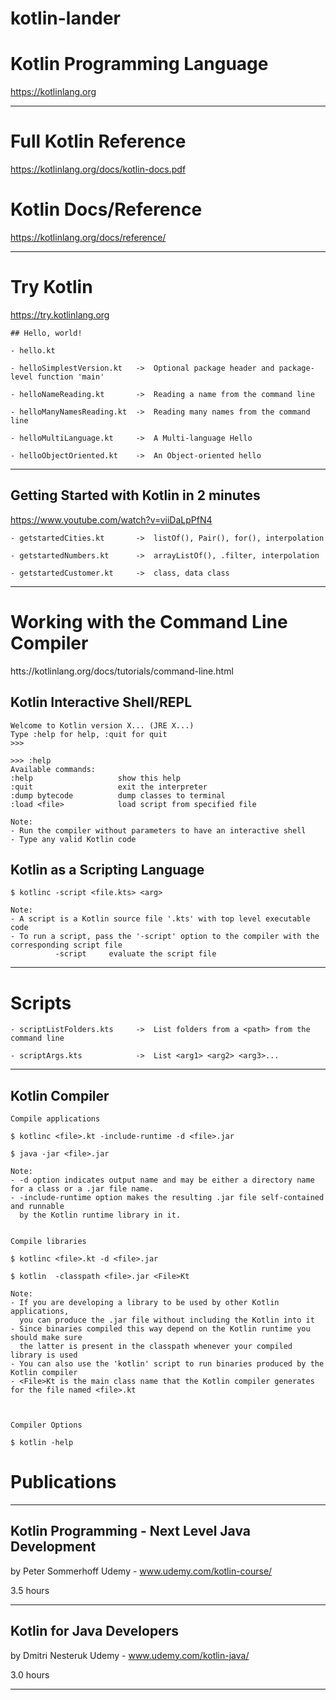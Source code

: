 # kotlin-lander

# Kotlin Programming Language
https://kotlinlang.org

---

# Full Kotlin Reference
https://kotlinlang.org/docs/kotlin-docs.pdf


# Kotlin Docs/Reference
https://kotlinlang.org/docs/reference/


---

# Try Kotlin
https://try.kotlinlang.org


    ## Hello, world!

    - hello.kt

    - helloSimplestVersion.kt   ->  Optional package header and package-level function 'main'

    - helloNameReading.kt       ->  Reading a name from the command line

    - helloManyNamesReading.kt  ->  Reading many names from the command line

    - helloMultiLanguage.kt     ->  A Multi-language Hello

    - helloObjectOriented.kt    ->  An Object-oriented hello

---

## Getting Started with Kotlin in 2 minutes
https://www.youtube.com/watch?v=viiDaLpPfN4

    - getstartedCities.kt       ->  listOf(), Pair(), for(), interpolation

    - getstartedNumbers.kt      ->  arrayListOf(), .filter, interpolation

    - getstartedCustomer.kt     ->  class, data class

---

# Working with the Command Line Compiler
htts://kotlinlang.org/docs/tutorials/command-line.html

## Kotlin Interactive Shell/REPL

    Welcome to Kotlin version X... (JRE X...)
    Type :help for help, :quit for quit
    >>>

    >>> :help
    Available commands:
    :help                   show this help
    :quit                   exit the interpreter
    :dump bytecode          dump classes to terminal
    :load <file>            load script from specified file

    Note:
    - Run the compiler without parameters to have an interactive shell
    - Type any valid Kotlin code

## Kotlin as a Scripting Language

    $ kotlinc -script <file.kts> <arg>

    Note:
    - A script is a Kotlin source file '.kts' with top level executable code
    - To run a script, pass the '-script' option to the compiler with the corresponding script file
              -script     evaluate the script file

---

# Scripts

    - scriptListFolders.kts     ->  List folders from a <path> from the command line
    
    - scriptArgs.kts            ->  List <arg1> <arg2> <arg3>...
---

## Kotlin Compiler

    Compile applications
    
    $ kotlinc <file>.kt -include-runtime -d <file>.jar
    
    $ java -jar <file>.jar
    
    Note:
    - -d option indicates output name and may be either a directory name for a class or a .jar file name.
    - -include-runtime option makes the resulting .jar file self-contained and runnable
      by the Kotlin runtime library in it.

    
    Compile libraries
    
    $ kotlinc <file>.kt -d <file>.jar
    
    $ kotlin  -classpath <file>.jar <File>Kt
   
    Note:
    - If you are developing a library to be used by other Kotlin applications,
      you can produce the .jar file without including the Kotlin into it
    - Since binaries compiled this way depend on the Kotlin runtime you should make sure
      the latter is present in the classpath whenever your compiled library is used
    - You can also use the 'kotlin' script to run binaries produced by the Kotlin compiler
    - <File>Kt is the main class name that the Kotlin compiler generates for the file named <file>.kt
    

    
    Compiler Options
    
    $ kotlin -help
    



# Publications

---
## Kotlin Programming - Next Level Java Development
by Peter Sommerhoff
Udemy - www.udemy.com/kotlin-course/

3.5 hours

---
## Kotlin for Java Developers
by Dmitri Nesteruk
Udemy - www.udemy.com/kotlin-java/

3.0 hours

---


